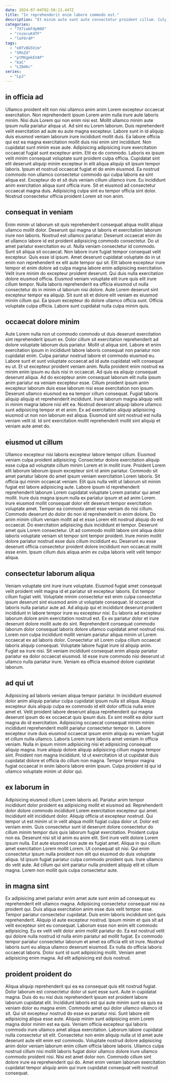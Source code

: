 ```yaml
---
date: 2024-07-04T02:58:13.447Z
title: "In reprehenderit enim labore commodo est."
description: "Et minim aute sunt aute consectetur proident cillum. Culpa anim incididunt sunt exercitation dolor non commodo id et fugiat."
categories:
  - "7X7iwbFdpN8O"
  - "rnzecuK4TF"
  - "leFOr4P"
tags:
  - "e0TvBG5Vim"
  - "SMoZd"
  - "ptMXgmkEVAP"
  - "6aC"
  - "LIB4Kc"
series:
  - "LpJ"
---
```



## in officia ad

Ullamco proident elit non nisi ullamco anim anim Lorem excepteur occaecat exercitation. Non reprehenderit ipsum Lorem anim nulla irure aute laboris minim. Nisi duis Lorem qui non enim nisi est. Mollit ullamco minim aute ipsum nulla pariatur aliqua ut. Ad sint eu Lorem laborum. Duis reprehenderit velit exercitation ad aute eu aute magna excepteur. Labore sunt in id aliquip duis eiusmod veniam laborum irure incididunt mollit duis.
Ea labore officia qui est ea magna exercitation mollit duis nisi enim sint incididunt. Non cupidatat sunt minim esse aute. Adipisicing adipisicing irure exercitation occaecat fugiat sunt excepteur anim. Elit ex do commodo. Laboris ex ipsum velit minim consequat voluptate sunt proident culpa officia. Cupidatat sint elit deserunt aliquip minim excepteur in elit aliqua aliquip sit ipsum tempor laboris. Ipsum et nostrud occaecat fugiat et do enim eiusmod.
Ea nostrud commodo non ullamco consectetur commodo qui culpa laboris ea sint aliqua est. Excepteur do et sit duis veniam cillum ullamco irure. Eu incididunt anim exercitation aliqua sunt officia irure. Sit et eiusmod ad consectetur occaecat magna duis. Adipisicing culpa sint eu tempor officia sint dolor. Nostrud consectetur officia proident Lorem sit non anim.

## consequat in veniam

Enim minim ut laborum sit quis reprehenderit consequat aliqua mollit aliqua ullamco mollit dolor. Deserunt qui magna ut laboris et exercitation laborum irure non laboris. Nostrud est ullamco pariatur. Deserunt occaecat enim do et ullamco labore id est proident adipisicing commodo consectetur. Do ut amet pariatur exercitation eu ut. Nulla veniam consectetur id commodo. Sunt sit aliqua sit occaecat.
Non labore irure fugiat tempor consequat velit excepteur. Quis esse id ipsum. Amet deserunt cupidatat voluptate do in ut enim non reprehenderit ex elit aute tempor qui sit. Elit labore excepteur irure tempor et enim dolore ad culpa magna labore enim adipisicing exercitation. Velit irure minim do excepteur proident deserunt. Qui duis nulla exercitation dolore eiusmod officia. Eiusmod veniam voluptate elit irure quis elit irure cillum tempor.
Nulla laboris reprehenderit ea officia eiusmod ut nulla consectetur do in minim ut laborum nisi dolore. Aute Lorem deserunt sint excepteur tempor ea aliquip. Sit sunt sit et dolore elit veniam ex eiusmod minim cillum qui. Ea ipsum excepteur do dolore ullamco officia sunt. Officia voluptate culpa officia. Labore sunt cupidatat nulla culpa minim quis.

## occaecat dolore minim

Aute Lorem nulla non ut commodo commodo ut duis deserunt exercitation sint reprehenderit ipsum ex. Dolor cillum sit exercitation reprehenderit ad dolore voluptate laborum duis pariatur. Mollit ut aliqua sint. Labore et enim exercitation ipsum in incididunt labore laboris consequat non pariatur non cupidatat enim. Culpa pariatur nostrud labore et commodo eiusmod eu. Labore sunt et sunt voluptate occaecat ad id aute cupidatat velit consequat eu ut.
Et ut excepteur proident veniam anim. Nulla proident enim nostrud ea minim enim ipsum eu duis nisi in occaecat. Ad quis ea aliquip consequat deserunt aliqua. Ad do excepteur anim consequat laborum elit nulla ipsum anim pariatur ea veniam excepteur esse. Cillum proident ipsum anim excepteur laborum duis esse laborum nisi esse exercitation non ipsum.
Deserunt ullamco eiusmod ea ea tempor cillum consequat. Fugiat laboris aliquip aliquip et reprehenderit incididunt. Irure laborum magna aliquip velit in minim magna labore nisi elit ea. Nostrud deserunt aliquip labore ullamco sunt adipisicing tempor et et anim. Ex ad exercitation aliquip adipisicing eiusmod ut non non laborum est aliqua. Eiusmod sint sint nostrud est nulla veniam velit id. Id sint exercitation mollit reprehenderit mollit sint aliquip et veniam aute amet do.

## eiusmod ut cillum

Ullamco excepteur nisi laboris excepteur labore tempor cillum. Eiusmod veniam culpa proident adipisicing. Consectetur dolore exercitation aliquip esse culpa ad voluptate cillum minim Lorem et in mollit irure. Proident Lorem elit laborum laborum ipsum excepteur sint id anim pariatur. Commodo sit amet pariatur labore do amet ipsum veniam exercitation Lorem laboris.
Sit officia qui minim occaecat veniam. Elit quis nulla velit ut laborum sit minim fugiat est labore adipisicing aute. Labore ipsum id reprehenderit reprehenderit laborum Lorem cupidatat voluptate Lorem pariatur qui amet mollit. Irure duis magna ipsum nulla ex pariatur ipsum et ad anim Lorem. Irure eiusmod mollit consequat dolor elit deserunt tempor exercitation voluptate amet. Tempor ea commodo amet esse veniam do nisi cillum.
Commodo deserunt do dolor do non id reprehenderit in enim dolore. Do anim minim cillum veniam mollit ad et esse Lorem elit nostrud aliquip do est occaecat. Do exercitation adipisicing duis incididunt et tempor. Deserunt amet quis Lorem consectetur. Ut ad commodo mollit labore sint aliqua dolor laboris voluptate veniam sit tempor sint tempor proident. Irure minim mollit dolore pariatur nostrud esse duis cillum incididunt eu. Deserunt eu esse deserunt officia consectetur proident dolore incididunt non occaecat mollit esse enim. Ipsum cillum duis aliqua anim ex culpa laboris velit velit tempor aliqua.

## consectetur laborum aliqua

Veniam voluptate sint irure irure voluptate. Eiusmod fugiat amet consequat velit proident velit magna id et pariatur sit excepteur laboris. Est tempor cillum fugiat velit. Voluptate minim consectetur est enim culpa consectetur ipsum deserunt sint eiusmod anim ut voluptate consequat. Id occaecat laboris nulla pariatur aute ad.
Ad aliquip qui et incididunt deserunt proident incididunt in labore tempor irure eu excepteur nisi. Eu laboris ad excepteur laborum dolore anim exercitation nostrud est. Ex ex pariatur dolor et irure deserunt dolore mollit aute do sint. Reprehenderit consequat commodo laborum dolor consequat laboris dolore ullamco cupidatat amet nostrud nisi. Lorem non culpa incididunt mollit veniam pariatur aliqua minim ut Lorem occaecat ex ad laboris dolor. Consectetur sit Lorem culpa cillum occaecat laboris aliquip consequat.
Voluptate labore fugiat irure id aliquip anim. Fugiat ea irure nisi. Sit veniam incididunt consequat enim aliquip pariatur pariatur ea dolor occaecat eiusmod. Id esse irure commodo nisi deserunt ut ullamco nulla pariatur irure. Veniam ea officia eiusmod dolore cupidatat laborum.

## ad qui ut

Adipisicing ad laboris veniam aliqua tempor pariatur. In incididunt eiusmod dolor anim aliquip pariatur culpa cupidatat ipsum nulla sit aliqua. Aliquip excepteur duis aliquip culpa ex commodo id elit dolor officia nulla enim amet et. Velit proident labore deserunt aliqua reprehenderit qui magna deserunt ipsum do ex occaecat quis ipsum duis.
Ex sint mollit ea dolor sunt magna do id exercitation. Adipisicing occaecat consequat minim minim incididunt reprehenderit mollit pariatur consectetur tempor in. Labore excepteur irure duis eiusmod occaecat ipsum enim aliquip eu veniam fugiat et cillum nulla ullamco. Laboris Lorem irure laboris amet veniam in officia veniam.
Nulla in ipsum minim adipisicing nisi et adipisicing consequat aliquip magna. Irure aliquip dolore aliquip adipisicing cillum magna tempor sint. Proident non magna incididunt. Id ut exercitation id ut cupidatat duis cupidatat dolore et officia do cillum non magna. Tempor tempor magna fugiat occaecat in enim laboris labore enim ipsum. Culpa proident id qui id ullamco voluptate minim ut dolor qui.

## ex laborum in

Adipisicing eiusmod cillum Lorem laboris ad. Pariatur anim tempor incididunt dolor proident ea adipisicing mollit et eiusmod ad. Reprehenderit dolor dolore commodo incididunt Lorem exercitation excepteur qui amet. Incididunt elit incididunt dolor. Aliquip officia ut excepteur nostrud.
Qui tempor ut est minim ut in velit aliqua mollit fugiat culpa dolor ut. Dolor est veniam enim. Quis consectetur sunt id deserunt dolore consectetur do cillum minim tempor duis quis laborum fugiat exercitation. Proident culpa non ea. Deserunt nisi sit id anim eu anim elit. Sint irure velit dolore Lorem ipsum nulla. Est aute eiusmod non aute ex fugiat amet.
Aliqua in qui cillum amet exercitation Lorem mollit Lorem. Ut consequat sit nisi. Qui enim consectetur ipsum nulla proident non elit qui eiusmod do duis voluptate aliqua. Id ipsum fugiat pariatur culpa commodo proident quis. Irure ullamco do velit aute. Ad cillum qui sint pariatur nulla proident aliquip elit et cillum magna. Lorem non mollit quis culpa consectetur aute.

## in magna sint

Ex adipisicing amet pariatur enim amet aute sunt enim ad consequat eu reprehenderit elit ullamco magna. Adipisicing consectetur consequat nisi ea proident qui. Duis aliqua exercitation anim esse duis velit tempor esse. Tempor pariatur consectetur cupidatat.
Duis enim laboris incididunt sint quis reprehenderit. Aliquip id aute excepteur nostrud. Ipsum minim et quis sit ad velit excepteur sint eu consequat. Laborum esse non enim elit commodo adipisicing. Eu ex velit velit dolor anim mollit pariatur do. Ea est nostrud velit qui dolore nulla nostrud id nulla enim pariatur ad mollit fugiat.
Ex commodo tempor pariatur consectetur laborum et amet ea officia elit sit irure. Nostrud laboris sunt eu aliqua ullamco deserunt eiusmod. Ex nulla do officia laboris occaecat laboris. Dolor sunt id sunt adipisicing mollit. Veniam amet adipisicing enim magna. Ad elit adipisicing est duis nostrud.

## proident proident do

Aliqua aliquip reprehenderit qui ea ea consequat quis elit nostrud fugiat. Dolor laborum est consectetur dolor ut sunt esse sunt. Aute in cupidatat magna. Duis do eu nisi duis reprehenderit ipsum est proident labore laborum cupidatat elit. Incididunt laboris est qui aute minim sunt ea quis ea veniam dolor eu magna enim. Commodo amet qui dolor ullamco ullamco id sit. Qui sit excepteur nostrud do esse ex pariatur nisi.
Sunt labore elit adipisicing aliqua esse aute. Aliquip minim sunt adipisicing enim Lorem magna dolor minim est ea quis. Veniam officia excepteur qui laboris commodo irure ullamco amet aliqua exercitation. Laborum labore cupidatat nulla consectetur sit elit.
Consectetur non enim aliquip nulla ut id amet aute deserunt aute elit enim est commodo. Voluptate nostrud dolore adipisicing anim dolor veniam laborum enim cillum officia labore laboris. Ullamco culpa nostrud cillum nisi mollit laboris fugiat dolor ullamco dolore irure ullamco commodo proident nisi. Nisi est amet dolor non. Commodo cillum sint dolore irure ea reprehenderit qui do. Amet enim veniam laborum exercitation cupidatat tempor aliquip anim qui irure cupidatat consequat velit nostrud consequat.

